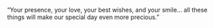 “Your presence, your love, your best wishes, and your smile… all these things will make our special day even more precious.”